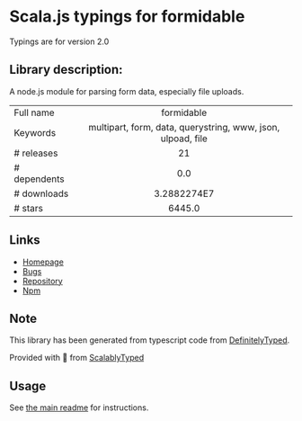 
# Scala.js typings for formidable

Typings are for version 2.0

## Library description:
A node.js module for parsing form data, especially file uploads.

|                    |                 |
| ------------------ | :-------------: |
| Full name          | formidable |
| Keywords           | multipart, form, data, querystring, www, json, ulpoad, file |
| # releases         | 21 |
| # dependents       | 0.0 |
| # downloads        | 3.2882274E7 |
| # stars            | 6445.0 |

## Links
- [Homepage](https://github.com/node-formidable/formidable)
- [Bugs](https://github.com/node-formidable/formidable/issues)
- [Repository](https://github.com/node-formidable/formidable)
- [Npm](https://www.npmjs.com/package/formidable)
    


## Note
This library has been generated from typescript code from [DefinitelyTyped](https://definitelytyped.org).

Provided with :purple_heart: from [ScalablyTyped](https://github.com/oyvindberg/ScalablyTyped)

## Usage
See [the main readme](../../readme.md) for instructions.


